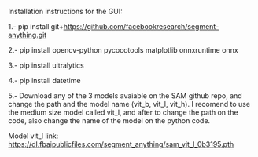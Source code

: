 Installation instructions for the GUI: 

1.- pip install git+https://github.com/facebookresearch/segment-anything.git

2.- pip install opencv-python pycocotools matplotlib onnxruntime onnx

3.- pip install ultralytics

4.- pip install datetime

5.- Download any of the 3 models avaiable on the SAM github repo, and change the path and the model name (vit_b, vit_l, vit_h).
I recomend to use the medium size model called vit_l, and after to change the path on the code, also change the name of the model on the python code.

Model vit_l link: https://dl.fbaipublicfiles.com/segment_anything/sam_vit_l_0b3195.pth
